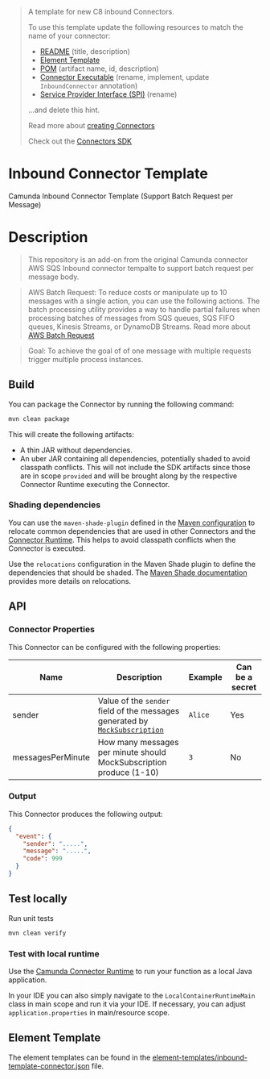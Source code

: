 > A template for new C8 inbound Connectors.
>
> To use this template update the following resources to match the name of your connector:
>
> * [README](./README.md) (title, description)
> * [Element Template](./element-templates/inbound-template-connector.json)
> * [POM](./pom.xml) (artifact name, id, description)
> * [Connector Executable](./src/main/java/io/camunda/connector/inbound/MyConnectorExecutable.java) (rename, implement, update `InboundConnector` annotation)
> * [Service Provider Interface (SPI)](./src/main/resources/META-INF/services/io.camunda.connector.api.inbound.InboundConnectorExecutable) (rename)
>
> ...and delete this hint.
> 
> Read more about [creating Connectors](https://docs.camunda.io/docs/components/connectors/custom-built-connectors/connector-sdk/#creating-a-custom-connector)
> 
> Check out the [Connectors SDK](https://github.com/camunda/connector-sdk)


# Inbound Connector Template

Camunda Inbound Connector Template (Support Batch Request per Message)

# Description

> This repository is an add-on from the original Camunda connector AWS SQS Inbound connector tempalte to support batch request per message body.

> AWS Batch Request: 
> To reduce costs or manipulate up to 10 messages with a single action, you can use the following actions. The batch processing utility provides a way to handle partial failures when processing batches of messages from SQS queues, SQS FIFO queues, Kinesis Streams, or DynamoDB Streams.
> Read more about [AWS Batch Request](https://docs.powertools.aws.dev/lambda/java/utilities/batch/)

> Goal:
> To achieve the goal of of one message with multiple requests trigger multiple process instances. 


## Build

You can package the Connector by running the following command:

```bash
mvn clean package
```

This will create the following artifacts:

- A thin JAR without dependencies.
- An uber JAR containing all dependencies, potentially shaded to avoid classpath conflicts. This will not include the SDK artifacts since those are in scope `provided` and will be brought along by the respective Connector Runtime executing the Connector.

### Shading dependencies

You can use the `maven-shade-plugin` defined in the [Maven configuration](./pom.xml) to relocate common dependencies
that are used in other Connectors and the [Connector Runtime](https://github.com/camunda-community-hub/spring-zeebe/tree/master/connector-runtime#building-connector-runtime-bundles).
This helps to avoid classpath conflicts when the Connector is executed. 

Use the `relocations` configuration in the Maven Shade plugin to define the dependencies that should be shaded.
The [Maven Shade documentation](https://maven.apache.org/plugins/maven-shade-plugin/examples/class-relocation.html) 
provides more details on relocations.

## API

### Connector Properties

This Connector can be configured with the following properties:

| Name              | Description                                                                                                                                                                                                                  | Example | Can be a secret |
|-------------------|------------------------------------------------------------------------------------------------------------------------------------------------------------------------------------------------------------------------------|---------|-----------------|
| sender            | Value of the `sender` field of the messages generated by [`MockSubscription`](https://github.com/camunda/connector-template-inbound/blob/main/src/main/java/io/camunda/connector/inbound/subscription/MockSubscription.java) | `Alice` | Yes             |
| messagesPerMinute | How many messages per minute should MockSubscription produce (1-10)                                                                                                                                                          | `3`     | No              |

### Output

This Connector produces the following output:

```json
{
  "event": {
    "sender": ".....",
    "message": ".....",
    "code": 999
  }
}
```

## Test locally

Run unit tests

```bash
mvn clean verify
```

### Test with local runtime

Use the [Camunda Connector Runtime](https://github.com/camunda-community-hub/spring-zeebe/tree/master/connector-runtime#building-connector-runtime-bundles) to run your function as a local Java application.

In your IDE you can also simply navigate to the `LocalContainerRuntimeMain` class in main scope and run it via your IDE.
If necessary, you can adjust `application.properties` in main/resource scope.

## Element Template

The element templates can be found in the [element-templates/inbound-template-connector.json](element-templates/inbound-template-connector.json) file.
